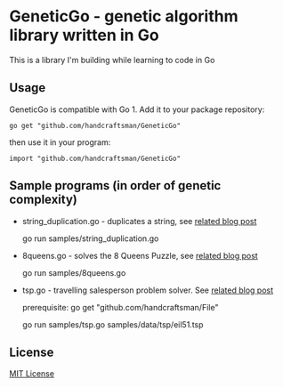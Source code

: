 # GeneticGo - genetic algorithm library written in Go

This is a library I'm building while learning to code in Go

## Usage

GeneticGo is compatible with Go 1. Add it to your package repository:

	go get "github.com/handcraftsman/GeneticGo"

then use it in your program:

	import "github.com/handcraftsman/GeneticGo"

## Sample programs (in order of genetic complexity)

- string_duplication.go - duplicates a string, see [related blog post](http://handcraftsman.wordpress.com/2012/03/27/first-program-in-go-simple-genetic-solver/)

    go run samples/string_duplication.go

- 8queens.go - solves the 8 Queens Puzzle, see [related blog post](http://handcraftsman.wordpress.com/2012/03/30/solving-the-8-queens-puzzle-with-go/)

    go run samples/8queens.go

- tsp.go - travelling salesperson problem solver. See [related blog post](http://handcraftsman.wordpress.com/2012/04/02/go-implementation-of-a-travelling-salesperson-problem-solver/)

	prerequisite: go get "github.com/handcraftsman/File"

	go run samples/tsp.go samples/data/tsp/eil51.tsp

## License		

[MIT License](http://www.opensource.org/licenses/mit-license.php)
